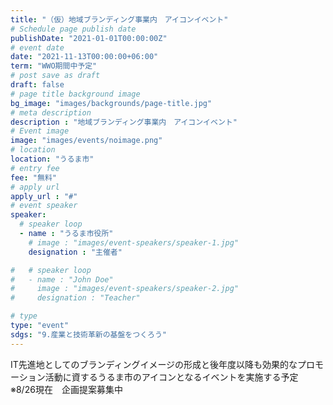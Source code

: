 ```yaml
---
title: "（仮）地域ブランディング事業内　アイコンイベント"
# Schedule page publish date
publishDate: "2021-01-01T00:00:00Z"
# event date
date: "2021-11-13T00:00:00+06:00"
term: "WWO期間中予定"
# post save as draft
draft: false
# page title background image
bg_image: "images/backgrounds/page-title.jpg"
# meta description
description : "地域ブランディング事業内　アイコンイベント"
# Event image
image: "images/events/noimage.png"
# location
location: "うるま市"
# entry fee
fee: "無料"
# apply url
apply_url : "#"
# event speaker
speaker:
  # speaker loop
  - name : "うるま市役所"
    # image : "images/event-speakers/speaker-1.jpg"
    designation : "主催者"

#   # speaker loop
#   - name : "John Doe"
#     image : "images/event-speakers/speaker-2.jpg"
#     designation : "Teacher"

# type
type: "event"
sdgs: "9.産業と技術革新の基盤をつくろう"
---
```


IT先進地としてのブランディングイメージの形成と後年度以降も効果的なプロモーション活動に資するうるま市のアイコンとなるイベントを実施する予定  
※8/26現在　企画提案募集中

